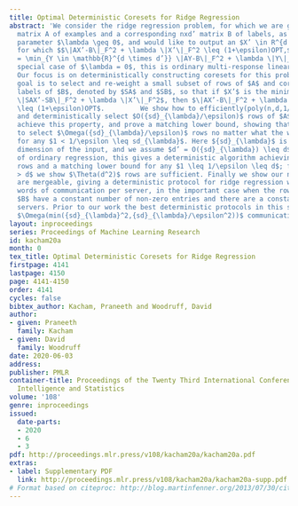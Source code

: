 ```yaml
---
title: Optimal Deterministic Coresets for Ridge Regression
abstract: 'We consider the ridge regression problem, for which we are given an nxd
  matrix A of examples and a corresponding nxd’ matrix B of labels, as well as a ridge
  parameter $\lambda \geq 0$, and would like to output an $X’ \in R^{d \times d’}$
  for which $$\|AX’-B\|_F^2 + \lambda \|X’\|_F^2 \leq (1+\epsilon)OPT,$$ where ${OPT}
  = \min_{Y \in \mathbb{R}^{d \times d’}} \|AY-B\|_F^2 + \lambda \|Y\|_F^2.$ In the
  special case of $\lambda = 0$, this is ordinary multi-response linear regression.
  Our focus is on deterministically constructing coresets for this problem. Here the
  goal is to select and re-weight a small subset of rows of $A$ and corresponding
  labels of $B$, denoted by $SA$ and $SB$, so that if $X’$ is the minimizer to $\min_{X’}
  \|SAX’-SB\|_F^2 + \lambda \|X’\|_F^2$, then $\|AX’-B\|_F^2 + \lambda \|X’\|_F^2
  \leq (1+\epsilon)OPT$.         We show how to efficiently(poly(n,d,1/\epsilon) time)
  and deterministically select $O({sd}_{\lambda}/\epsilon)$ rows of $A$ and $B$ to
  achieve this property, and prove a matching lower bound, showing that it is necessary
  to select $\Omega({sd}_{\lambda}/\epsilon)$ rows no matter what the weights are,
  for any $1 < 1/\epsilon \leq sd_{\lambda}$. Here ${sd}_{\lambda}$ is the statistical
  dimension of the input, and we assume $d’ = O({sd}_{\lambda}) \leq d$. In the case
  of ordinary regression, this gives a deterministic algorithm achieving $O(d/\epsilon)$
  rows and a matching lower bound for any $1 \leq 1/\epsilon \leq d$; for $1/\epsilon
  > d$ we show $\Theta(d^2)$ rows are sufficient. Finally we show our new coresets
  are mergeable, giving a deterministic protocol for ridge regression with $O({sd}_{\lambda}/\epsilon)$
  words of communication per server, in the important case when the rows of $A$ and
  $B$ have a constant number of non-zero entries and there are a constant number of
  servers. Prior to our work the best deterministic protocols in this setting required
  $\Omega(min({sd}_{\lambda}^2,{sd}_{\lambda}/\epsilon^2))$ communication. '
layout: inproceedings
series: Proceedings of Machine Learning Research
id: kacham20a
month: 0
tex_title: Optimal Deterministic Coresets for Ridge Regression
firstpage: 4141
lastpage: 4150
page: 4141-4150
order: 4141
cycles: false
bibtex_author: Kacham, Praneeth and Woodruff, David
author:
- given: Praneeth
  family: Kacham
- given: David
  family: Woodruff
date: 2020-06-03
address: 
publisher: PMLR
container-title: Proceedings of the Twenty Third International Conference on Artificial
  Intelligence and Statistics
volume: '108'
genre: inproceedings
issued:
  date-parts:
  - 2020
  - 6
  - 3
pdf: http://proceedings.mlr.press/v108/kacham20a/kacham20a.pdf
extras:
- label: Supplementary PDF
  link: http://proceedings.mlr.press/v108/kacham20a/kacham20a-supp.pdf
# Format based on citeproc: http://blog.martinfenner.org/2013/07/30/citeproc-yaml-for-bibliographies/
---
```

